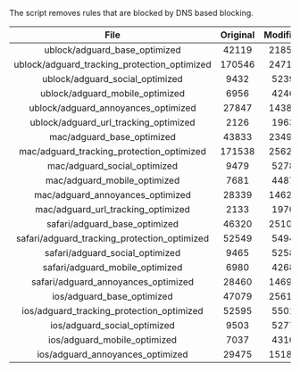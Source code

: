 The script removes rules that are blocked by DNS based blocking.


| File | Original | Modified |
|:----:|:-----:|:-----:|
| ublock/adguard_base_optimized | 42119 | 21857 |
| ublock/adguard_tracking_protection_optimized | 170546 | 24719 |
| ublock/adguard_social_optimized | 9432 | 5239 |
| ublock/adguard_mobile_optimized | 6956 | 4246 |
| ublock/adguard_annoyances_optimized | 27847 | 14386 |
| ublock/adguard_url_tracking_optimized | 2126 | 1963 |
| mac/adguard_base_optimized | 43833 | 23499 |
| mac/adguard_tracking_protection_optimized | 171538 | 25626 |
| mac/adguard_social_optimized | 9479 | 5278 |
| mac/adguard_mobile_optimized | 7681 | 4487 |
| mac/adguard_annoyances_optimized | 28339 | 14626 |
| mac/adguard_url_tracking_optimized | 2133 | 1970 |
| safari/adguard_base_optimized | 46320 | 25106 |
| safari/adguard_tracking_protection_optimized | 52549 | 5494 |
| safari/adguard_social_optimized | 9465 | 5258 |
| safari/adguard_mobile_optimized | 6980 | 4268 |
| safari/adguard_annoyances_optimized | 28460 | 14698 |
| ios/adguard_base_optimized | 47079 | 25616 |
| ios/adguard_tracking_protection_optimized | 52595 | 5501 |
| ios/adguard_social_optimized | 9503 | 5277 |
| ios/adguard_mobile_optimized | 7037 | 4310 |
| ios/adguard_annoyances_optimized | 29475 | 15182 |